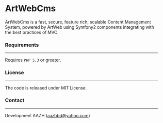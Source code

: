 # ArtWebCms

ArtWebCms is a fast, secure, feature rich, scalable Content Management System, powered by ArtWeb using Symfony2 components integrating with the best practices of MVC.


### Requirements
----------------

Requires `PHP 5.3` or greater.


### License
-----------

The code is released under MIT License.


### Contact
-----------

Development
AAZH (aazhbd@yahoo.com)
